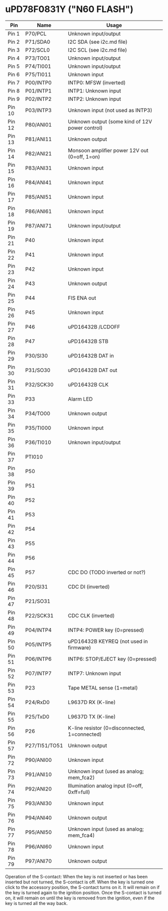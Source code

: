 # uPD78F0831Y ("N60 FLASH")

| Pin   | Name        | Usage                                         |
|-------|-------------|-----------------------------------------------|
|Pin  1 |P70/PCL      |Unknown input/output                           |
|Pin  2 |P71/SDA0     |I2C SDA (see i2c.md file)                      |
|Pin  3 |P72/SCL0     |I2C SCL (see i2c.md file)                      |
|Pin  4 |P73/TO01     |Unknown input/output                           |
|Pin  5 |P74/TI001    |Unknown input/output                           |
|Pin  6 |P75/TI011    |Unknown input                                  |
|Pin  7 |P00/INTP0    |INTP0: MFSW (inverted)                         |
|Pin  8 |P01/INTP1    |INTP1: Unknown input                           |
|Pin  9 |P02/INTP2    |INTP2: Unknown input                           |
|Pin 10 |P03/INTP3    |Unknown input (not used as INTP3)              |
|Pin 12 |P80/ANI01    |Unknown output (some kind of 12V power control)|
|Pin 13 |P81/ANI11    |Unknown output                                 |
|Pin 14 |P82/ANI21    |Monsoon amplifier power 12V out (0=off, 1=on)  |
|Pin 15 |P83/ANI31    |Unknown input                                  |
|Pin 16 |P84/ANI41    |Unknown input                                  |
|Pin 17 |P85/ANI51    |Unknown input                                  |
|Pin 18 |P86/ANI61    |Unknown input                                  |
|Pin 19 |P87/ANI71    |Unknown input/output                           |
|Pin 21 |P40          |Unknown input                                  |
|Pin 22 |P41          |Unknown input                                  |
|Pin 23 |P42          |Unknown input                                  |
|Pin 24 |P43          |Unknown output                                 |
|Pin 25 |P44          |FIS ENA out                                    |
|Pin 26 |P45          |Unknown input                                  |
|Pin 27 |P46          |uPD16432B /LCDOFF                              |
|Pin 28 |P47          |uPD16432B STB                                  |
|Pin 29 |P30/SI30     |uPD16432B DAT in                               |
|Pin 30 |P31/SO30     |uPD16432B DAT out                              |
|Pin 31 |P32/SCK30    |uPD16432B CLK                                  |
|Pin 33 |P33          |Alarm LED                                      |
|Pin 34 |P34/TO00     |Unknown output                                 |
|Pin 35 |P35/TI000    |Unknown input                                  |
|Pin 36 |P36/TI010    |Unknown input/output                           |
|Pin 37 |PTI010       |                                               |
|Pin 38 |P50          |                                               |
|Pin 39 |P51          |                                               |
|Pin 40 |P52          |                                               |
|Pin 41 |P53          |                                               |
|Pin 42 |P54          |                                               |
|Pin 43 |P55          |                                               |
|Pin 44 |P56          |                                               |
|Pin 45 |P57          |CDC DO (TODO inverted or not?)                 |
|Pin 46 |P20/SI31     |CDC DI (inverted)                              |
|Pin 47 |P21/SO31     |                                               |
|Pin 48 |P22/SCK31    |CDC CLK (inverted)                             |
|Pin 49 |P04/INTP4    |INTP4: POWER key (0=pressed)                   |
|Pin 50 |P05/INTP5    |uPD16432B KEYREQ (not used in firmware)        |
|Pin 51 |P06/INTP6    |INTP6: STOP/EJECT key (0=pressed)              |
|Pin 52 |P07/INTP7    |INTP7: Unknown input                           |
|Pin 53 |P23          |Tape METAL sense (1=metal)                     |
|Pin 54 |P24/RxD0     |L9637D RX (K-line)                             |
|Pin 55 |P25/TxD0     |L9637D TX (K-line)                             |
|Pin 56 |P26          |K-line resistor (0=disconnected, 1=connected)  |
|Pin 57 |P27/TI51/TO51|Unknown output                                 |
|Pin 72 |P90/ANI00    |Unknown input                                  |
|Pin 73 |P91/ANI10    |Unknown input (used as analog; mem_fca2)       |
|Pin 74 |P92/ANI20    |Illumination analog input (0=off, 0xff=full)   |
|Pin 75 |P93/ANI30    |Unknown input                                  |
|Pin 76 |P94/ANI40    |Unknown output                                 |
|Pin 77 |P95/ANI50    |Unknown input (used as analog; mem_fca4)       |
|Pin 78 |P96/ANI60    |Unknown input                                  |
|Pin 79 |P97/ANI70    |Unknown output                                 |

Operation of the S-contact:
  When the key is not inserted or has been inserted but not turned,
  the S-contact is off.  When the key is turned one click to the
  accessory position, the S-contact turns on it.  It will remain on
  if the key is turned again to the ignition position.  Once the
  S-contact is turned on, it will remain on until the key is removed
  from the ignition, even if the key is turned all the way back.
